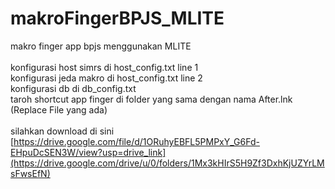 # makroFingerBPJS_MLITE
makro finger app bpjs menggunakan MLITE
<br>
<br>
konfigurasi host simrs di host_config.txt line 1<br>
konfigurasi jeda makro di host_config.txt line 2<br>
konfigurasi db di db_config.txt<br>
taroh shortcut app finger di folder yang sama dengan nama After.lnk (Replace File yang ada)<br>
<br>
silahkan download di sini [https://drive.google.com/file/d/1ORuhyEBFL5PMPxY_G6Fd-EHpuDcSEN3W/view?usp=drive_link](https://drive.google.com/drive/u/0/folders/1Mx3kHIrS5H9Zf3DxhKjUZYrLMsFwsEfN)
